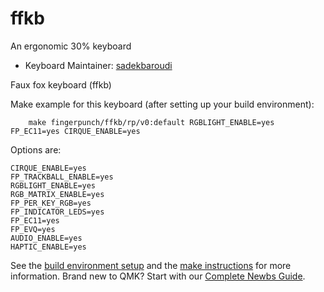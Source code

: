 # ffkb

An ergonomic 30% keyboard

* Keyboard Maintainer: [sadekbaroudi](https://github.com/sadekbaroudi)

Faux fox keyboard (ffkb)

Make example for this keyboard (after setting up your build environment):
```
    make fingerpunch/ffkb/rp/v0:default RGBLIGHT_ENABLE=yes FP_EC11=yes CIRQUE_ENABLE=yes
```

Options are:
```
CIRQUE_ENABLE=yes
FP_TRACKBALL_ENABLE=yes
RGBLIGHT_ENABLE=yes
RGB_MATRIX_ENABLE=yes
FP_PER_KEY_RGB=yes
FP_INDICATOR_LEDS=yes
FP_EC11=yes
FP_EVQ=yes
AUDIO_ENABLE=yes
HAPTIC_ENABLE=yes
```

See the [build environment setup](https://docs.qmk.fm/#/getting_started_build_tools) and the [make instructions](https://docs.qmk.fm/#/getting_started_make_guide) for more information. Brand new to QMK? Start with our [Complete Newbs Guide](https://docs.qmk.fm/#/newbs).
